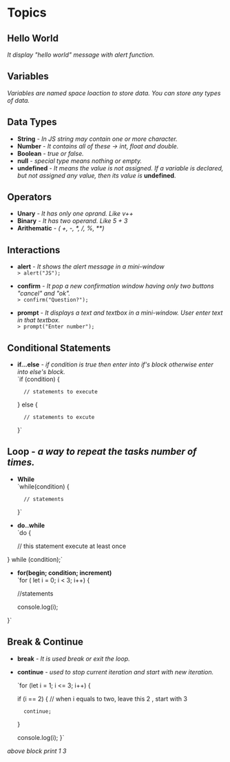 # Topics

## Hello World <br>
   _It display "hello world" message with alert function._

## Variables<br>
   _Variables are named space loaction to store data. You can store any types of data._

## Data Types<br>
- **String** - _In JS string may contain one or more character._ 
- **Number** - _It contains all of these -> int, float and double._
- **Boolean** - _true or false._
- **null** - _special type means nothing or empty._
- **undefined** - _It means the value is not assigned. If a variable is declared, but not assigned any value, then its value is_ **undefined**.

## Operators <br>
- **Unary** - _It has only one oprand. Like v++_
- **Binary** - _It has two operand. Like 5 + 3_
- **Arithematic** - _( +, -, *, /, %, \*\*)_
## Interactions<br>
- **alert** - _It shows the alert message in a mini-window_ <br>
	`> alert("JS");`

- **confirm** - _It pop a new confirmation window having only two buttons "cancel" and "ok"._<br>
	`> confirm("Question?");`

- **prompt** - _It displays a text and textbox in a mini-window. User enter text in that textbox._<br>
	`> prompt("Enter number");`

## Conditional Statements<br>
- **if...else** - _if condition is true then enter into if's block otherwise enter into else's block._<br>
	`if (condition) { 
	
		// statements to execute

	} else {
	
		// statements to excute

	}` 

## Loop - _a way to repeat the tasks number of times._<br>
- **While** <br>
	`while(condition) { 
	
		// statements 

	}` 

- **do..while** <br>
`do {		

	// this statement execute at least once 

} while (condition);`

- **for(begin; condition; increment)** <br>
`for ( let i = 0; i < 3; i++) { 

	//statements  

	console.log(i);

}`

## Break & Continue <br>
- **break** - _It is used break or exit the loop._
- **continue** - _used to stop current iteration and start with new iteration._

	`for (let i = 1; i <= 3; i++) { 

	if (i == 2) { 		// when i equals to two, leave this 2 , start with 3

		continue;	

	}		

	console.log(i); 
}`

_above block print 1 3_


